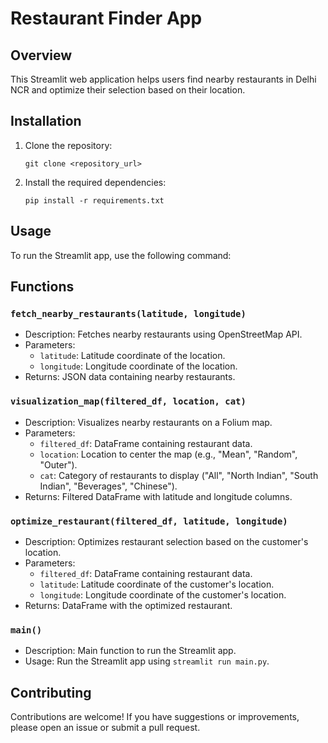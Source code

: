 
# Restaurant Finder App

## Overview

This Streamlit web application helps users find nearby restaurants in Delhi NCR and optimize their selection based on their location.

## Installation

1. Clone the repository:

    ```
    git clone <repository_url>
    ```

2. Install the required dependencies:

    ```
    pip install -r requirements.txt
    ```

## Usage

To run the Streamlit app, use the following command:


## Functions

### `fetch_nearby_restaurants(latitude, longitude)`

- Description: Fetches nearby restaurants using OpenStreetMap API.
- Parameters:
  - `latitude`: Latitude coordinate of the location.
  - `longitude`: Longitude coordinate of the location.
- Returns: JSON data containing nearby restaurants.

### `visualization_map(filtered_df, location, cat)`

- Description: Visualizes nearby restaurants on a Folium map.
- Parameters:
  - `filtered_df`: DataFrame containing restaurant data.
  - `location`: Location to center the map (e.g., "Mean", "Random", "Outer").
  - `cat`: Category of restaurants to display ("All", "North Indian", "South Indian", "Beverages", "Chinese").
- Returns: Filtered DataFrame with latitude and longitude columns.

### `optimize_restaurant(filtered_df, latitude, longitude)`

- Description: Optimizes restaurant selection based on the customer's location.
- Parameters:
  - `filtered_df`: DataFrame containing restaurant data.
  - `latitude`: Latitude coordinate of the customer's location.
  - `longitude`: Longitude coordinate of the customer's location.
- Returns: DataFrame with the optimized restaurant.

### `main()`

- Description: Main function to run the Streamlit app.
- Usage: Run the Streamlit app using `streamlit run main.py`.

## Contributing

Contributions are welcome! If you have suggestions or improvements, please open an issue or submit a pull request.

